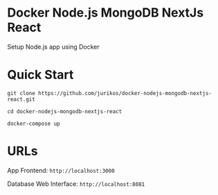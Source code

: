 # Docker Node.js MongoDB NextJs React

Setup Node.js app using Docker

# Quick Start

`git clone https://github.com/jurikos/docker-nodejs-mongodb-nextjs-react.git`

`cd docker-nodejs-mongodb-nextjs-react`

`docker-compose up`

# URLs

App Frontend: `http://localhost:3000`

Database Web Interface: `http://localhost:8081`
